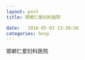 ```yaml
--- 
layout: post 
title: 邯郸仁爱妇科医院

date:   2016-05-03 13:39:56 
categories: hosp 
--- 
```

   
邯郸仁爱妇科医院
